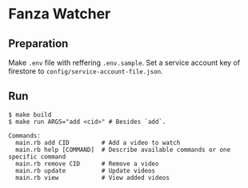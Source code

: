# Fanza Watcher

## Preparation
Make `.env` file with reffering `.env.sample`.
Set a service account key of firestore to `config/service-account-file.json`.

## Run

```shell
$ make build
$ make run ARGS="add <cid>" # Besides `add`.
```

```
Commands:
  main.rb add CID         # Add a video to watch
  main.rb help [COMMAND]  # Describe available commands or one specific command
  main.rb remove CID      # Remove a video
  main.rb update          # Update videos
  main.rb view            # View added videos
```
